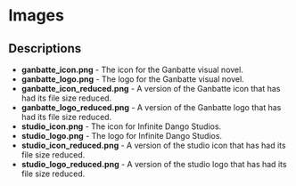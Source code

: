 # Images

## Descriptions
- **ganbatte_icon.png** - The icon for the Ganbatte visual novel.
- **ganbatte_logo.png** - The logo for the Ganbatte visual novel.
- **ganbatte_icon_reduced.png** - A version of the Ganbatte icon that has had its file size reduced.
- **ganbatte_logo_reduced.png** - A version of the Ganbatte logo that has had its file size reduced.
- **studio_icon.png** - The icon for Infinite Dango Studios.
- **studio_logo.png** - The logo for Infinite Dango Studios.
- **studio_icon_reduced.png** - A version of the studio icon that has had its file size reduced.
- **studio_logo_reduced.png** - A version of the studio logo that has had its file size reduced.
